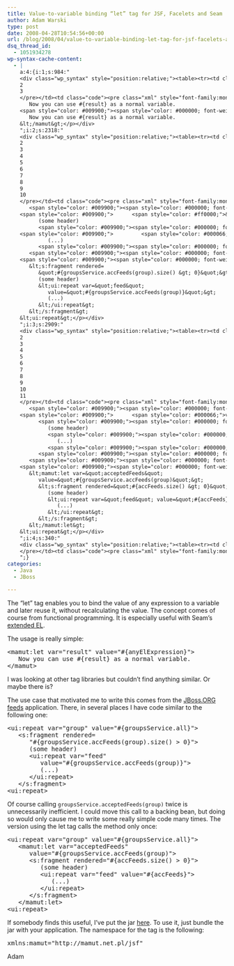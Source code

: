 ```yaml
---
title: Value-to-variable binding “let” tag for JSF, Facelets and Seam
author: Adam Warski
type: post
date: 2008-04-28T10:54:56+00:00
url: /blog/2008/04/value-to-variable-binding-let-tag-for-jsf-facelets-and-seam/
dsq_thread_id:
  - 1051934278
wp-syntax-cache-content:
  - |
    a:4:{i:1;s:984:"
    <div class="wp_syntax" style="position:relative;"><table><tr><td class="line_numbers"><pre>1
    2
    3
    </pre></td><td class="code"><pre class="xml" style="font-family:monospace;"><span style="color: #009900;"><span style="color: #000000; font-weight: bold;">&lt;mamut:let</span> <span style="color: #000066;">var</span>=<span style="color: #ff0000;">&quot;result&quot;</span> <span style="color: #000066;">value</span>=<span style="color: #ff0000;">&quot;#{anyElExpression}&quot;</span><span style="color: #000000; font-weight: bold;">&gt;</span></span>
       Now you can use #{result} as a normal variable.
    <span style="color: #009900;"><span style="color: #000000; font-weight: bold;">&lt;/mamut<span style="color: #000000; font-weight: bold;">&gt;</span></span></span></pre></td></tr></table><p class="theCode" style="display:none;">&lt;mamut:let var=&quot;result&quot; value=&quot;#{anyElExpression}&quot;&gt;
       Now you can use #{result} as a normal variable.
    &lt;/mamut&gt;</p></div>
    ";i:2;s:2318:"
    <div class="wp_syntax" style="position:relative;"><table><tr><td class="line_numbers"><pre>1
    2
    3
    4
    5
    6
    7
    8
    9
    10
    </pre></td><td class="code"><pre class="xml" style="font-family:monospace;"><span style="color: #009900;"><span style="color: #000000; font-weight: bold;">&lt;ui:repeat</span> <span style="color: #000066;">var</span>=<span style="color: #ff0000;">&quot;group&quot;</span> <span style="color: #000066;">value</span>=<span style="color: #ff0000;">&quot;#{groupsService.all}&quot;</span><span style="color: #000000; font-weight: bold;">&gt;</span></span>
       <span style="color: #009900;"><span style="color: #000000; font-weight: bold;">&lt;s:fragment</span> <span style="color: #000066;">rendered</span>=</span>
    <span style="color: #009900;">      <span style="color: #ff0000;">&quot;#{groupsService.accFeeds(group).size() &gt;</span></span> 0}&quot;&gt;
          (some header)
          <span style="color: #009900;"><span style="color: #000000; font-weight: bold;">&lt;ui:repeat</span> <span style="color: #000066;">var</span>=<span style="color: #ff0000;">&quot;feed&quot;</span></span>
    <span style="color: #009900;">         <span style="color: #000066;">value</span>=<span style="color: #ff0000;">&quot;#{groupsService.accFeeds(group)}&quot;</span><span style="color: #000000; font-weight: bold;">&gt;</span></span>
             (...)
          <span style="color: #009900;"><span style="color: #000000; font-weight: bold;">&lt;/ui:repeat<span style="color: #000000; font-weight: bold;">&gt;</span></span></span>
       <span style="color: #009900;"><span style="color: #000000; font-weight: bold;">&lt;/s:fragment<span style="color: #000000; font-weight: bold;">&gt;</span></span></span>
    <span style="color: #009900;"><span style="color: #000000; font-weight: bold;">&lt;ui:repeat<span style="color: #000000; font-weight: bold;">&gt;</span></span></span></pre></td></tr></table><p class="theCode" style="display:none;">&lt;ui:repeat var=&quot;group&quot; value=&quot;#{groupsService.all}&quot;&gt;
       &lt;s:fragment rendered=
          &quot;#{groupsService.accFeeds(group).size() &gt; 0}&quot;&gt;
          (some header)
          &lt;ui:repeat var=&quot;feed&quot;
             value=&quot;#{groupsService.accFeeds(group)}&quot;&gt;
             (...)
          &lt;/ui:repeat&gt;
       &lt;/s:fragment&gt;
    &lt;ui:repeat&gt;</p></div>
    ";i:3;s:2909:"
    <div class="wp_syntax" style="position:relative;"><table><tr><td class="line_numbers"><pre>1
    2
    3
    4
    5
    6
    7
    8
    9
    10
    11
    </pre></td><td class="code"><pre class="xml" style="font-family:monospace;"><span style="color: #009900;"><span style="color: #000000; font-weight: bold;">&lt;ui:repeat</span> <span style="color: #000066;">var</span>=<span style="color: #ff0000;">&quot;group&quot;</span> <span style="color: #000066;">value</span>=<span style="color: #ff0000;">&quot;#{groupsService.all}&quot;</span><span style="color: #000000; font-weight: bold;">&gt;</span></span>
       <span style="color: #009900;"><span style="color: #000000; font-weight: bold;">&lt;mamut:let</span> <span style="color: #000066;">var</span>=<span style="color: #ff0000;">&quot;acceptedFeeds&quot;</span></span>
    <span style="color: #009900;">      <span style="color: #000066;">value</span>=<span style="color: #ff0000;">&quot;#{groupsService.accFeeds(group)&quot;</span><span style="color: #000000; font-weight: bold;">&gt;</span></span>
          <span style="color: #009900;"><span style="color: #000000; font-weight: bold;">&lt;s:fragment</span> <span style="color: #000066;">rendered</span>=<span style="color: #ff0000;">&quot;#{accFeeds.size() &gt;</span></span> 0}&quot;&gt;
             (some header)
             <span style="color: #009900;"><span style="color: #000000; font-weight: bold;">&lt;ui:repeat</span> <span style="color: #000066;">var</span>=<span style="color: #ff0000;">&quot;feed&quot;</span> <span style="color: #000066;">value</span>=<span style="color: #ff0000;">&quot;#{accFeeds}&quot;</span><span style="color: #000000; font-weight: bold;">&gt;</span></span>
                (...)
             <span style="color: #009900;"><span style="color: #000000; font-weight: bold;">&lt;/ui:repeat<span style="color: #000000; font-weight: bold;">&gt;</span></span></span>
          <span style="color: #009900;"><span style="color: #000000; font-weight: bold;">&lt;/s:fragment<span style="color: #000000; font-weight: bold;">&gt;</span></span></span>
       <span style="color: #009900;"><span style="color: #000000; font-weight: bold;">&lt;/mamut:let<span style="color: #000000; font-weight: bold;">&gt;</span></span></span>
    <span style="color: #009900;"><span style="color: #000000; font-weight: bold;">&lt;ui:repeat<span style="color: #000000; font-weight: bold;">&gt;</span></span></span></pre></td></tr></table><p class="theCode" style="display:none;">&lt;ui:repeat var=&quot;group&quot; value=&quot;#{groupsService.all}&quot;&gt;
       &lt;mamut:let var=&quot;acceptedFeeds&quot;
          value=&quot;#{groupsService.accFeeds(group)&quot;&gt;
          &lt;s:fragment rendered=&quot;#{accFeeds.size() &gt; 0}&quot;&gt;
             (some header)
             &lt;ui:repeat var=&quot;feed&quot; value=&quot;#{accFeeds}&quot;&gt;
                (...)
             &lt;/ui:repeat&gt;
          &lt;/s:fragment&gt;
       &lt;/mamut:let&gt;
    &lt;ui:repeat&gt;</p></div>
    ";i:4;s:340:"
    <div class="wp_syntax" style="position:relative;"><table><tr><td class="line_numbers"><pre>1
    </pre></td><td class="code"><pre class="xml" style="font-family:monospace;">xmlns:mamut=&quot;http://mamut.net.pl/jsf&quot;</pre></td></tr></table><p class="theCode" style="display:none;">xmlns:mamut=&quot;http://mamut.net.pl/jsf&quot;</p></div>
    ";}
categories:
  - Java
  - JBoss

---
```

The &#8220;let&#8221; tag enables you to bind the value of any expression to a variable and later reuse it, without recalculating the value. The concept comes of course from functional programming. It is especially useful with Seam&#8217;s [extended EL][1].

The usage is really simple:

<pre lang="xml" line="1">&lt;mamut:let var="result" value="#{anyElExpression}">
   Now you can use #{result} as a normal variable.
&lt;/mamut>
</pre>

I was looking at other tag libraries but couldn&#8217;t find anything similar. Or maybe there is?

The use case that motivated me to write this comes from the [JBoss.ORG feeds][2] application. There, in several places I have code similar to the following one:

<pre lang="xml" line="1">&lt;ui:repeat var="group" value="#{groupsService.all}">
   &lt;s:fragment rendered=
      "#{groupsService.accFeeds(group).size() > 0}">
      (some header)
      &lt;ui:repeat var="feed"
         value="#{groupsService.accFeeds(group)}">
         (...)
      &lt;/ui:repeat>
   &lt;/s:fragment>
&lt;ui:repeat>
</pre>

Of course calling `groupsService.acceptedFeeds(group)` twice is unnecessarily inefficient. I could move this call to a backing bean, but doing so would only cause me to write some really simple code many times. The version using the let tag calls the method only once:

<pre lang="xml" line="1">&lt;ui:repeat var="group" value="#{groupsService.all}">
   &lt;mamut:let var="acceptedFeeds"
      value="#{groupsService.accFeeds(group)">
      &lt;s:fragment rendered="#{accFeeds.size() > 0}">
         (some header)
         &lt;ui:repeat var="feed" value="#{accFeeds}">
            (...)
         &lt;/ui:repeat>
      &lt;/s:fragment>
   &lt;/mamut:let>
&lt;ui:repeat>
</pre>

If somebody finds this useful, I&#8217;ve put the jar [here][3]. To use it, just bundle the jar with your application. The namespace for the tag is the following:

<pre lang="xml" line="1">xmlns:mamut="http://mamut.net.pl/jsf"
</pre>

Adam

 [1]: http://docs.jboss.com/seam/latest/reference/en/html/elenhancements.html
 [2]: http://www.jboss.org/feeds/
 [3]: http://www.jboss.org/shotoku/downloads/other/
